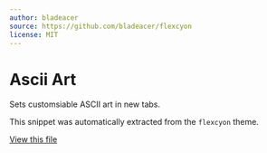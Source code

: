 ```yaml
---
author: bladeacer
source: https://github.com/bladeacer/flexcyon
license: MIT
---
```


# Ascii Art

Sets customsiable ASCII art in new tabs.

This snippet was automatically extracted from the `flexcyon` theme.

[View this file](./ascii-art.css)
